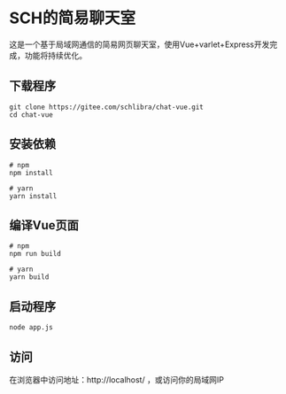 # SCH的简易聊天室
这是一个基于局域网通信的简易网页聊天室，使用Vue+varlet+Express开发完成，功能将持续优化。

## 下载程序
```shell
git clone https://gitee.com/schlibra/chat-vue.git
cd chat-vue
```
## 安装依赖
```shell
# npm
npm install

# yarn
yarn install
```
## 编译Vue页面
```shell
# npm
npm run build

# yarn
yarn build 
```
## 启动程序
```shell
node app.js
```
## 访问
在浏览器中访问地址：http://localhost/ ，或访问你的局域网IP